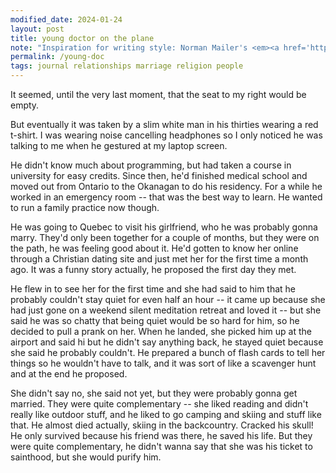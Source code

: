 ```yaml
---
modified_date: 2024-01-24
layout: post
title: young doctor on the plane
note: "Inspiration for writing style: Norman Mailer's <em><a href='https://okjuan.me/vbook/narrate-transparently'>transparent narration</a></em> in <em>The Executioner's Song</em>."
permalink: /young-doc
tags: journal relationships marriage religion people
---
```


It seemed, until the very last moment, that the seat to my right would be empty.
<!--more-->
But eventually it was taken by a slim white man in his thirties wearing a red t-shirt.
I was wearing noise cancelling headphones so I only noticed he was talking to me when he gestured at my laptop screen.

He didn't know much about programming, but had taken a course in university for easy credits.
Since then, he'd finished medical school and moved out from Ontario to the Okanagan to do his residency.
For a while he worked in an emergency room -- that was the best way to learn.
He wanted to run a family practice now though.

He was going to Quebec to visit his girlfriend, who he was probably gonna marry.
They'd only been together for a couple of months, but they were on the path, he was feeling good about it.
He'd gotten to know her online through a Christian dating site and just met her for the first time a month ago.
It was a funny story actually, he proposed the first day they met.

He flew in to see her for the first time and she had said to him that he probably couldn't stay quiet for even half an hour -- it came up because she had just gone on a weekend silent meditation retreat and loved it -- but she said he was so chatty that being quiet would be so hard for him, so he decided to pull a prank on her.
When he landed, she picked him up at the airport and said hi but he didn't say anything back, he stayed quiet because she said he probably couldn't.
He prepared a bunch of flash cards to tell her things so he wouldn't have to talk, and it was sort of like a scavenger hunt and at the end he proposed.

She didn't say no, she said not yet, but they were probably gonna get married.
They were quite complementary -- she liked reading and didn't really like outdoor stuff, and he liked to go camping and skiing and stuff like that.
He almost died actually, skiing in the backcountry.
Cracked his skull!
He only survived because his friend was there, he saved his life.
But they were quite complementary, he didn't wanna say that she was his ticket to sainthood, but she would purify him.
